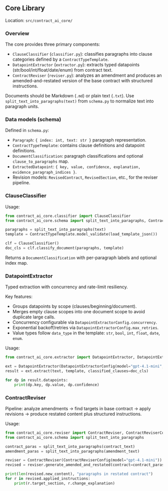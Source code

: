 ## Core Library

Location: `src/contract_ai_core/`

### Overview

The core provides three primary components:

- `ClauseClassifier` (`classifier.py`): classifies paragraphs into clause categories defined by a `ContractTypeTemplate`.
- `DatapointExtractor` (`extractor.py`): extracts typed datapoints (str/bool/int/float/date/enum) from contract text.
- `ContractReviser` (`reviser.py`): analyzes an amendment and produces an amended-and-restated version of the base contract with structured instructions.

Documents should be Markdown (`.md`) or plain text (`.txt`). Use `split_text_into_paragraphs(text)` from `schema.py` to normalize text into paragraph units.

### Data models (schema)

Defined in `schema.py`:
- `Paragraph`: `{ index: int, text: str }` paragraph representation.
- `ContractTypeTemplate`: contains clause definitions and datapoint definitions.
- `DocumentClassification`: paragraph classifications and optional `clause_to_paragraphs` map.
- `ExtractedDatapoint`: `{ key, value, confidence, explanation, evidence_paragraph_indices }`.
- Revision models: `RevisedContract`, `RevisedSection`, etc., for the reviser pipeline.

### ClauseClassifier

Usage:

```python
from contract_ai_core.classifier import ClauseClassifier
from contract_ai_core.schema import split_text_into_paragraphs, ContractTypeTemplate

paragraphs = split_text_into_paragraphs(text)
template = ContractTypeTemplate.model_validate(load_template_json())

clf = ClauseClassifier()
doc_cls = clf.classify_document(paragraphs, template)
```

Returns a `DocumentClassification` with per-paragraph labels and optional index map.

### DatapointExtractor

Typed extraction with concurrency and rate-limit resiliency.

Key features:
- Groups datapoints by scope (clauses/beginning/document).
- Merges empty clause scopes into one document scope to avoid duplicate large calls.
- Concurrency configurable via `DatapointExtractorConfig.concurrency`.
- Exponential backoff/retries via `DatapointExtractorConfig.max_retries`.
- Value types follow `data_type` in the template: `str`, `bool`, `int`, `float`, `date`, `enum`.

Usage:

```python
from contract_ai_core.extractor import DatapointExtractor, DatapointExtractorConfig

ext = DatapointExtractor(DatapointExtractorConfig(model="gpt-4.1-mini", concurrency=2, max_retries=5))
result = ext.extract(text, template, classified_clauses=doc_cls)

for dp in result.datapoints:
    print(dp.key, dp.value, dp.confidence)
```

### ContractReviser

Pipeline: analyze amendments → find targets in base contract → apply revisions → produce restated content plus structured instructions.

Usage:

```python
from contract_ai_core.reviser import ContractReviser, ContractReviserConfig
from contract_ai_core.schema import split_text_into_paragraphs

contract_paras = split_text_into_paragraphs(contract_text)
amendment_paras = split_text_into_paragraphs(amendment_text)

reviser = ContractReviser(ContractReviserConfig(model="gpt-4.1-mini"))
revised = reviser.generate_amended_and_restated(contract=contract_paras, amendment=amendment_paras, template=template)

print(len(revised.new_content), "paragraphs in restated contract")
for r in revised.applied_instructions:
    print(r.target_section, r.change_explanation)
```
